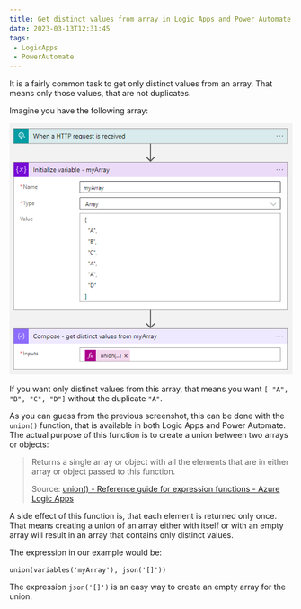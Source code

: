 ```yaml
---
title: Get distinct values from array in Logic Apps and Power Automate
date: 2023-03-13T12:31:45
tags:
 - LogicApps
 - PowerAutomate
---
```


It is a fairly common task to get only distinct values from an array. That means only those values, that are not duplicates.

Imagine you have the following array:

![distinct-values-myArray](/static/distinct-values-myArray.png)

If you want only distinct values from this array, that means you want `[ "A", "B", "C", "D"]` without the duplicate `"A"`.

As you can guess from the previous screenshot, this can be done with the `union()` function, that is available in both Logic Apps and Power Automate. The actual purpose of this function is to create a union between two arrays or objects:

> Returns a single array or object with all the elements that are in either array or object passed to this function. 
> 
> Source: [union() - Reference guide for expression functions - Azure Logic Apps](https://learn.microsoft.com/en-us/azure/logic-apps/workflow-definition-language-functions-reference#union)

A side effect of this function is, that each element is returned only once. That means creating a union of an array either with itself or with an empty array will result in an array that contains only distinct values.

The expression in our example would be:

```pyhon
union(variables('myArray'), json('[]'))
```

The expression `json('[]')` is an easy way to create an empty array for the union.